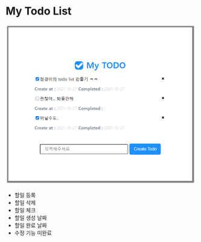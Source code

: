 # My Todo List
![화면 미리보기](./demo/src/main/resources/static/img/screen.png)

* 할일 등록
* 할일 삭제
* 할일 체크 
* 할일 생성 날짜 
* 할일 완료 날짜
* 수정 기능 미완료